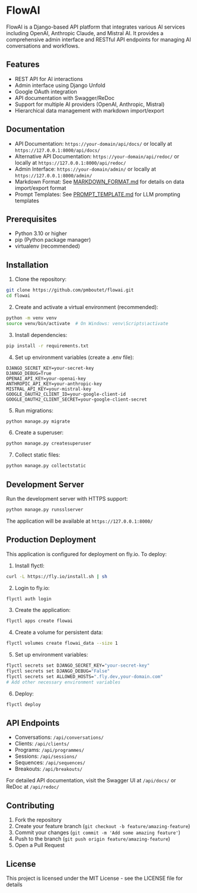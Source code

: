 # FlowAI

FlowAI is a Django-based API platform that integrates various AI services including OpenAI, Anthropic Claude, and Mistral AI. It provides a comprehensive admin interface and RESTful API endpoints for managing AI conversations and workflows.

## Features

- REST API for AI interactions
- Admin interface using Django Unfold
- Google OAuth integration
- API documentation with Swagger/ReDoc
- Support for multiple AI providers (OpenAI, Anthropic, Mistral)
- Hierarchical data management with markdown import/export

## Documentation

- API Documentation: `https://your-domain/api/docs/` or locally at `https://127.0.0.1:8000/api/docs/`
- Alternative API Documentation: `https://your-domain/api/redoc/` or locally at `https://127.0.0.1:8000/api/redoc/`
- Admin Interface: `https://your-domain/admin/` or locally at `https://127.0.0.1:8000/admin/`
- Markdown Format: See [MARKDOWN_FORMAT.md](docs/MARKDOWN_FORMAT.md) for details on data import/export format
- Prompt Templates: See [PROMPT_TEMPLATE.md](docs/PROMPT_TEMPLATE.md) for LLM prompting templates

## Prerequisites

- Python 3.10 or higher
- pip (Python package manager)
- virtualenv (recommended)

## Installation

1. Clone the repository:
```bash
git clone https://github.com/pmboutet/flowai.git
cd flowai
```

2. Create and activate a virtual environment (recommended):
```bash
python -m venv venv
source venv/bin/activate  # On Windows: venv\Scripts\activate
```

3. Install dependencies:
```bash
pip install -r requirements.txt
```

4. Set up environment variables (create a .env file):
```env
DJANGO_SECRET_KEY=your-secret-key
DJANGO_DEBUG=True
OPENAI_API_KEY=your-openai-key
ANTHROPIC_API_KEY=your-anthropic-key
MISTRAL_API_KEY=your-mistral-key
GOOGLE_OAUTH2_CLIENT_ID=your-google-client-id
GOOGLE_OAUTH2_CLIENT_SECRET=your-google-client-secret
```

5. Run migrations:
```bash
python manage.py migrate
```

6. Create a superuser:
```bash
python manage.py createsuperuser
```

7. Collect static files:
```bash
python manage.py collectstatic
```

## Development Server

Run the development server with HTTPS support:
```bash
python manage.py runsslserver
```

The application will be available at `https://127.0.0.1:8000/`

## Production Deployment

This application is configured for deployment on fly.io. To deploy:

1. Install flyctl:
```bash
curl -L https://fly.io/install.sh | sh
```

2. Login to fly.io:
```bash
flyctl auth login
```

3. Create the application:
```bash
flyctl apps create flowai
```

4. Create a volume for persistent data:
```bash
flyctl volumes create flowai_data --size 1
```

5. Set up environment variables:
```bash
flyctl secrets set DJANGO_SECRET_KEY="your-secret-key"
flyctl secrets set DJANGO_DEBUG="False"
flyctl secrets set ALLOWED_HOSTS=".fly.dev,your-domain.com"
# Add other necessary environment variables
```

6. Deploy:
```bash
flyctl deploy
```

## API Endpoints

- Conversations: `/api/conversations/`
- Clients: `/api/clients/`
- Programs: `/api/programmes/`
- Sessions: `/api/sessions/`
- Sequences: `/api/sequences/`
- Breakouts: `/api/breakouts/`

For detailed API documentation, visit the Swagger UI at `/api/docs/` or ReDoc at `/api/redoc/`

## Contributing

1. Fork the repository
2. Create your feature branch (`git checkout -b feature/amazing-feature`)
3. Commit your changes (`git commit -m 'Add some amazing feature'`)
4. Push to the branch (`git push origin feature/amazing-feature`)
5. Open a Pull Request

## License

This project is licensed under the MIT License - see the LICENSE file for details